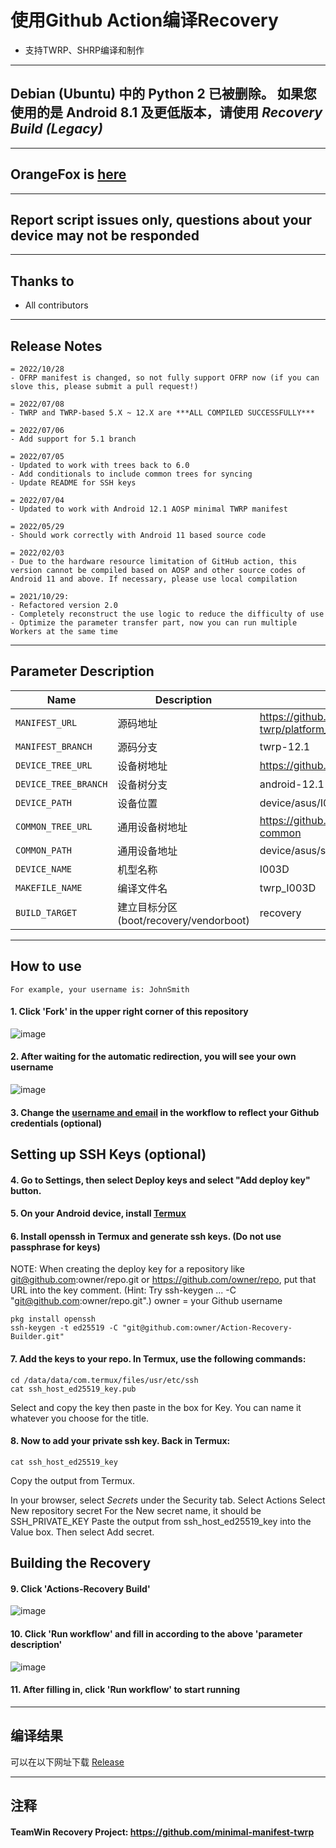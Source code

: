 # 使用Github Action编译Recovery

- 支持TWRP、SHRP编译和制作

---

## Debian (Ubuntu) 中的 Python 2 已被删除。 如果您使用的是 Android 8.1 及更低版本，请使用 *Recovery Build (Legacy)*

---

## OrangeFox is [here](https://github.com/azwhikaru/Action-OFRP-Builder)

---

## Report script issues only, questions about your device may not be responded

---

## Thanks to
- All contributors

---

## Release Notes
```
= 2022/10/28
- OFRP manifest is changed, so not fully support OFRP now (if you can slove this, please submit a pull request!)

= 2022/07/08
- TWRP and TWRP-based 5.X ~ 12.X are ***ALL COMPILED SUCCESSFULLY***

= 2022/07/06
- Add support for 5.1 branch

= 2022/07/05
- Updated to work with trees back to 6.0
- Add conditionals to include common trees for syncing
- Update README for SSH keys

= 2022/07/04
- Updated to work with Android 12.1 AOSP minimal TWRP manifest

= 2022/05/29
- Should work correctly with Android 11 based source code

= 2022/02/03
- Due to the hardware resource limitation of GitHub action, this version cannot be compiled based on AOSP and other source codes of Android 11 and above. If necessary, please use local compilation

= 2021/10/29: 
- Refactored version 2.0
- Completely reconstruct the use logic to reduce the difficulty of use
- Optimize the parameter transfer part, now you can run multiple Workers at the same time
```

-----

## Parameter Description

| Name | Description | Example |
| ------------ | -------------------- | ------------ |
| `MANIFEST_URL` | 源码地址 | https://github.com/minimal-manifest-twrp/platform_manifest_twrp_aosp.git |
| `MANIFEST_BRANCH` | 源码分支 | twrp-12.1 |
| `DEVICE_TREE_URL` | 设备树地址 | https://github.com/TeamWin/android_device_asus_I003D |
| `DEVICE_TREE_BRANCH` | 设备树分支 | android-12.1 |
| `DEVICE_PATH` | 设备位置 | device/asus/I003D |
| `COMMON_TREE_URL` | 通用设备树地址 | https://github.com/TeamWin/android_device_asus_sm8250-common |
| `COMMON_PATH` | 通用设备地址 | device/asus/sm8250-common |
| `DEVICE_NAME` | 机型名称 | I003D |
| `MAKEFILE_NAME` | 编译文件名 | twrp_I003D |
| `BUILD_TARGET` | 建立目标分区 (boot/recovery/vendorboot) | recovery |

-----

## How to use
```
For example, your username is: JohnSmith
```
#### 1. Click 'Fork' in the upper right corner of this repository
![image](https://user-images.githubusercontent.com/37921907/177914706-c92476c5-7e14-4fb3-be94-0c8a11dae874.png)
#### 2. After waiting for the automatic redirection, you will see your own username
![image](https://user-images.githubusercontent.com/37921907/177915106-5bde6fc9-303c-479e-b290-22b48efd1e4e.png)
#### 3. Change the [username and email](https://github.com/CaptainThrowback/Action-Recovery-Builder/blob/main/.github/workflows/Recovery%20Build.yml#L100-L101) in the workflow to reflect your Github credentials (optional)
## Setting up SSH Keys (optional)
#### 4. Go to Settings, then select Deploy keys and select "Add deploy key" button.

#### 5. On your Android device, install [Termux](https://github.com/termux/termux-app/releases)

#### 6. Install openssh in Termux and generate ssh keys. (Do not use passphrase for keys)
NOTE: When creating the deploy key for a repository like git@github.com:owner/repo.git or https://github.com/owner/repo, put that URL into the key comment. (Hint: Try ssh-keygen ... -C "git@github.com:owner/repo.git".)
owner = your Github username
```
pkg install openssh
ssh-keygen -t ed25519 -C "git@github.com:owner/Action-Recovery-Builder.git"
```
#### 7. Add the keys to your repo. In Termux, use the following commands:
```
cd /data/data/com.termux/files/usr/etc/ssh
cat ssh_host_ed25519_key.pub
```
  Select and copy the key then paste in the box for Key.
  You can name it whatever you choose for the title.

#### 8. Now to add your private ssh key. Back in Termux:
```
cat ssh_host_ed25519_key
```
   Copy the output from Termux.

   In your browser, select *Secrets* under the Security tab.
   Select Actions
   Select New repository secret
   For the New secret name, it should be SSH_PRIVATE_KEY
   Paste the output from ssh_host_ed25519_key into the Value box.
   Then select Add secret.

## Building the Recovery
#### 9. Click 'Actions-Recovery Build'
![image](https://user-images.githubusercontent.com/37921907/177915304-8731ed80-1d49-48c9-9848-70d0ac8f2720.png)
#### 10. Click 'Run workflow' and fill in according to the above 'parameter description'
![image](https://user-images.githubusercontent.com/37921907/177915346-71c29149-78fb-4a00-996f-5d84ffc9eb8c.png)
#### 11. After filling in, click 'Run workflow' to start running

-----

## 编译结果
可以在以下网址下载 [Release](../../releases)

-----
## 注释

#### TeamWin Recovery Project: https://github.com/minimal-manifest-twrp
